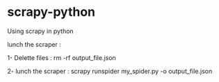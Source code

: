 # scrapy-python
Using scrapy in python

lunch the scraper :

  1- Delette files : rm -rf output_file.json

  2- lunch the scraper : scrapy runspider my_spider.py -o output_file.json

